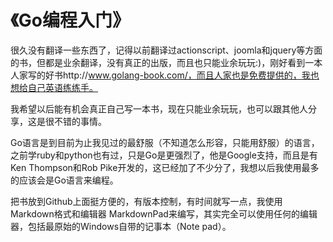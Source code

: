 # 《Go编程入门》
很久没有翻译一些东西了，记得以前翻译过actionscript、joomla和jquery等方面的书，但都是业余翻译，没有真正的出版，而且也只能业余玩玩:)，刚好看到一本人家写的好书http://www.golang-book.com/，而且人家也是免费提供的，我也想给自己英语练练手。

我希望以后能有机会真正自己写一本书，现在只能业余玩玩，也可以跟其他人分享，这是很不错的事情。

Go语言是到目前为止我见过的最舒服（不知道怎么形容，只能用舒服）的语言，之前学ruby和python也有过，只是Go是更强烈了，他是Google支持，而且是有Ken Thompson和Rob Pike开发的，这已经加了不少分了，我想以后我使用最多的应该会是Go语言来编程。

把书放到Github上面挺方便的，有版本控制，有时间就写一点，我使用Markdown格式和编辑器 MarkdownPad来编写，其实完全可以使用任何的编辑器，包括最原始的Windows自带的记事本（Note pad）。

